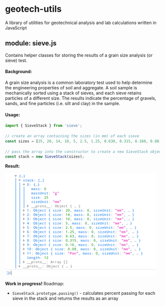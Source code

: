 # geotech-utils
A library of utilities for geotechnical analysis and lab calculations written in JavaScript

## module: sieve.js
Contains helper classes for storing the results of a grain size analysis (or sieve) test.

#### Background:
A grain size analysis is a common laboratory test used to help determine the engineering properties of soil and aggregate. A soil sample is mechanically sorted using a stack of sieves, and each sieve retains particles of a different size. The results indicate the percentage of gravels, sands, and fine particles (i.e. silt and clay) in the sample.

#### Usage:
```javascript
import { SieveStack } from 'sieve';

// create an array containing the sizes (in mm) of each sieve
const sizes = [25, 20, 14, 10, 5, 2.5, 1.25, 0.630, 0.315, 0.160, 0.08];

// pass the array into the constructor to create a new SieveStack object
const stack = new SieveStack(sizes);
```
**Result:**

![stack collection example](./Screenshot.png)

**Work in progress!** Roadmap:
* `SieveStack.prototype.passing()` - calculates percent passing for each sieve in the stack and returns the results as an array
